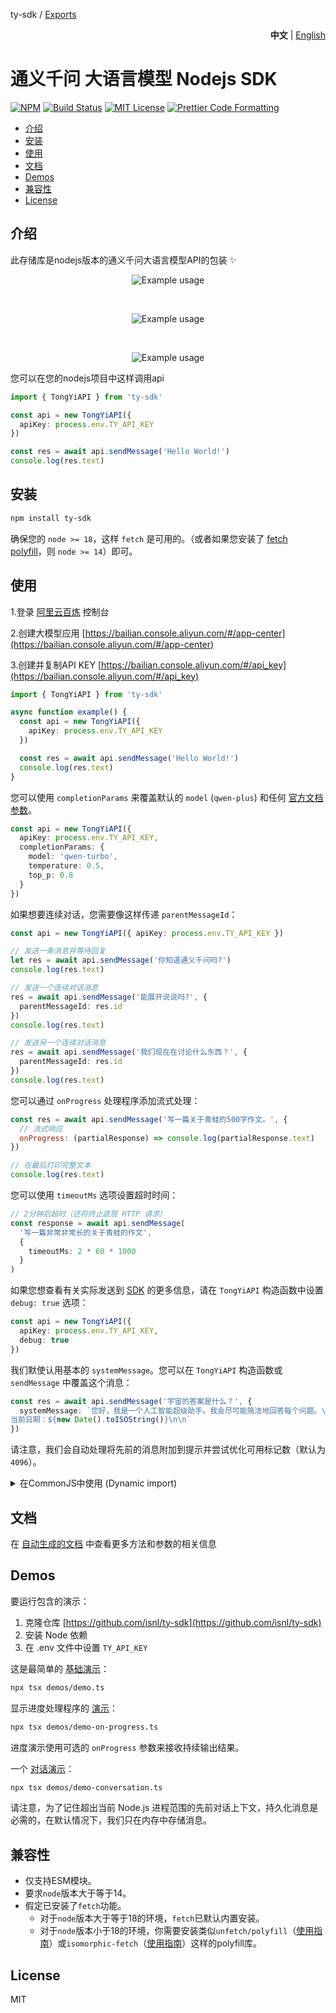 ty-sdk / [Exports](modules.md)

<p align="right">
   <strong>中文</strong> | <a href="./README.en.md">English</a>
</p>

# 通义千问 大语言模型 Nodejs SDK <!-- omit in toc -->

[![NPM](https://img.shields.io/npm/v/ty-sdk.svg)](https://www.npmjs.com/package/ty-sdk) [![Build Status](https://github.com/isnl/ty-sdk/actions/workflows/test.yml/badge.svg)](https://github.com/isnl/ty-sdk/actions/workflows/test.yml) [![MIT License](https://img.shields.io/badge/license-MIT-blue)](https://github.com/isnl/ty-sdk/blob/main/license) [![Prettier Code Formatting](https://img.shields.io/badge/code_style-prettier-brightgreen.svg)](https://prettier.io)

- [介绍](#介绍)
- [安装](#安装)
- [使用](#使用)
- [文档](#文档)
- [Demos](#demos)
- [兼容性](#兼容性)
- [License](#license)

## 介绍

此存储库是nodejs版本的通义千问大语言模型API的包装 ✨

<p align="center">
  <img alt="Example usage" src="/media/demo.gif">
</p>

<br>

<p align="center">
  <img alt="Example usage" src="/media/demo-on-progress.gif">
</p>

<br>

<p align="center">
  <img alt="Example usage" src="/media/demo-on-conversation.gif">
</p>

您可以在您的nodejs项目中这样调用api

```ts
import { TongYiAPI } from 'ty-sdk'

const api = new TongYiAPI({
  apiKey: process.env.TY_API_KEY
})

const res = await api.sendMessage('Hello World!')
console.log(res.text)
```

## 安装

```bash
npm install ty-sdk
```

确保您的 `node >= 18`，这样 `fetch` 是可用的。（或者如果您安装了 [fetch polyfill](https://github.com/developit/unfetch#usage-as-a-polyfill)，则 `node >= 14`）即可。

## 使用

1.登录 [阿里云百炼](https://bailian.console.aliyun.com/)  控制台  

2.创建大模型应用 [https://bailian.console.aliyun.com/#/app-center](https://bailian.console.aliyun.com/#/app-center)

3.创建并复制API KEY [https://bailian.console.aliyun.com/#/api_key](https://bailian.console.aliyun.com/#/api_key)

```ts
import { TongYiAPI } from 'ty-sdk'

async function example() {
  const api = new TongYiAPI({
    apiKey: process.env.TY_API_KEY
  })

  const res = await api.sendMessage('Hello World!')
  console.log(res.text)
}
```

您可以使用 `completionParams` 来覆盖默认的 `model` (`qwen-plus`) 和任何 [官方文档参数](https://help.aliyun.com/document_detail/2712576.html)。

```ts
const api = new TongYiAPI({
  apiKey: process.env.TY_API_KEY,
  completionParams: {
    model: 'qwen-turbo',
    temperature: 0.5,
    top_p: 0.8
  }
})
```

如果想要连续对话，您需要像这样传递 `parentMessageId`：

```ts
const api = new TongYiAPI({ apiKey: process.env.TY_API_KEY })

// 发送一条消息并等待回复
let res = await api.sendMessage('你知道通义千问吗?')
console.log(res.text)

// 发送一个连续对话消息
res = await api.sendMessage('能展开说说吗?', {
  parentMessageId: res.id
})
console.log(res.text)

// 发送另一个连续对话消息
res = await api.sendMessage('我们现在在讨论什么东西？', {
  parentMessageId: res.id
})
console.log(res.text)
```

您可以通过 `onProgress` 处理程序添加流式处理：

```js
const res = await api.sendMessage('写一篇关于青蛙的500字作文。', {
  // 流式响应
  onProgress: (partialResponse) => console.log(partialResponse.text)
})

// 在最后打印完整文本
console.log(res.text)
```

您可以使用 `timeoutMs` 选项设置超时时间：

```ts
// 2分钟后超时（还将终止底层 HTTP 请求）
const response = await api.sendMessage(
  '写一篇非常非常长的关于青蛙的作文',
  {
    timeoutMs: 2 * 60 * 1000
  }
)
```

如果您想查看有关实际发送到 [SDK](https://help.aliyun.com/document_detail/2712576.html) 的更多信息，请在 `TongYiAPI` 构造函数中设置 `debug: true` 选项：

```ts
const api = new TongYiAPI({
  apiKey: process.env.TY_API_KEY,
  debug: true
})
```

我们默使认用基本的 `systemMessage`。您可以在 `TongYiAPI` 构造函数或 `sendMessage` 中覆盖这个消息：

```ts
const res = await api.sendMessage('宇宙的答案是什么？', {
  systemMessage: `您好，我是一个人工智能超级助手。我会尽可能简洁地回答每个问题。\n如果您正在生成列表，请不要有太多项目。
当前日期：${new Date().toISOString()}\n\n`
})
```

请注意，我们会自动处理将先前的消息附加到提示并尝试优化可用标记数（默认为 `4096`）。

<details>
<summary>在CommonJS中使用 (Dynamic import)</summary>

```js
async function example() {
  // To use ESM in CommonJS, you can use a dynamic import like this:
  const { TongYiAPI } = await import('ty-sdk')
  // You can also try dynamic importing like this:
  // const importDynamic = new Function('modulePath', 'return import(modulePath)')
  // const { TongYiAPI } = await importDynamic('ty-sdk')

  const api = new TongYiAPI({ apiKey: process.env.TY_API_KEY })

  const res = await api.sendMessage('Hello World!')
  console.log(res.text)
}
```

</details>

## 文档

在 [自动生成的文档](./docs/classes/TongYiAPI.md) 中查看更多方法和参数的相关信息

## Demos

要运行包含的演示：

1. 克隆仓库 [https://github.com/isnl/ty-sdk](https://github.com/isnl/ty-sdk)
2. 安装 Node 依赖
3. 在 .env 文件中设置 `TY_API_KEY`

这是最简单的 [基础演示](./demos/demo.ts)：

```bash
npx tsx demos/demo.ts
```

显示进度处理程序的 [演示](./demos/demo-on-progress.ts)：

```bash
npx tsx demos/demo-on-progress.ts
```

进度演示使用可选的 `onProgress` 参数来接收持续输出结果。

一个 [对话演示](./demos/demo-conversation.ts)：

```bash
npx tsx demos/demo-conversation.ts
```

请注意，为了记住超出当前 Node.js 进程范围的先前对话上下文，持久化消息是必需的，在默认情况下，我们只在内存中存储消息。

## 兼容性

- 仅支持ESM模块。
- 要求`node`版本大于等于14。
- 假定已安装了`fetch`功能。
  - 对于`node`版本大于等于18的环境，`fetch`已默认内置安装。
  - 对于`node`版本小于18的环境，你需要安装类似`unfetch/polyfill`（[使用指南](https://github.com/developit/unfetch#usage-as-a-polyfill)）或`isomorphic-fetch`（[使用指南](https://github.com/matthew-andrews/isomorphic-fetch#readme)）这样的polyfill库。

## License

MIT
